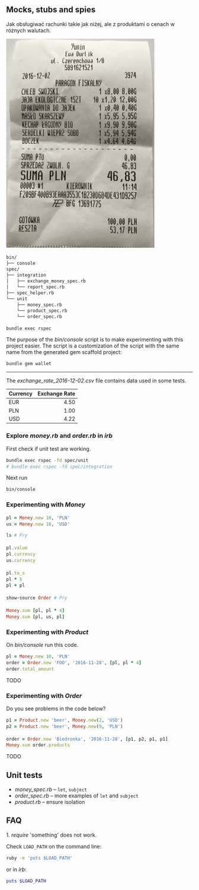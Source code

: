 ## Mocks, stubs and spies

Jak obsługiwać rachunki takie jak niżej, ale z produktami o cenach w różnych
walutach.

![yunin](images/yunin.png)

```
bin/
├── console
spec/
├── integration
│   ├── exchange_money_spec.rb
│   └── report_spec.rb
├── spec_helper.rb
└── unit
    ├── money_spec.rb
    └── product_spec.rb
    └── order_spec.rb

bundle exec rspec
```

The purpose of the _*bin/console*_ script is to make experimenting
with this project easier. The script is a customization of
the script with the same name from the generated gem scaffold project:
```sh
bundle gem wallet
```

----

The _exchange_rate_2016-12-02.csv_ file contains data used in some tests.

| Currency | Exchange Rate |
| -------- | -------------:|
| EUR      | 4.50          |
| PLN      | 1.00          |
| USD      | 4.22          |



### Explore _money.rb_ and _order.rb_ in _irb_

First check if unit test are working.
```sh
bundle exec rspec -fd spec/unit
# bundle exec rspec -fd spec/integration
```

Next run
```sh
bin/console
```

### Experimenting with _Money_

```ruby
pl = Money.new 10, 'PLN'
us = Money.new 10, 'USD'
```

```ruby
ls # Pry

pl.value
pl.currency
us.currency

pl.to_s
pl * 5
pl + pl

show-source Order # Pry

Money.sum [pl, pl * 4]
Money.sum [pl, us, pl]
```


### Experimenting with _Product_

On _bin/console_ run this code.

```ruby
pl = Money.new 10, 'PLN'
order = Order.new 'FOO', '2016-11-28', [pl, pl * 4]
order.total_amount
```

TODO


### Experimenting with _Order_

Do you see problems in the code below?

```ruby
p1 = Product.new 'beer', Money.new(2, 'USD')
p2 = Product.new 'beer', Money.new(9, 'PLN')

order = Order.new 'Biedronka', '2016-11-28', [p1, p2, p1, p1]
Money.sum order.products
```

TODO


## Unit tests

* _money_spec.rb_ – `let`, `subject`
* _order_spec.rb_ – more examples of `let` and `subject`
* _product.rb_ – ensure isolation




## FAQ

1\. _require_ 'something' does not work.

Check `LOAD_PATH` on the command line:
```sh
ruby -e 'puts $LOAD_PATH'
```
or in _irb_:
```ruby
puts $LOAD_PATH
```
